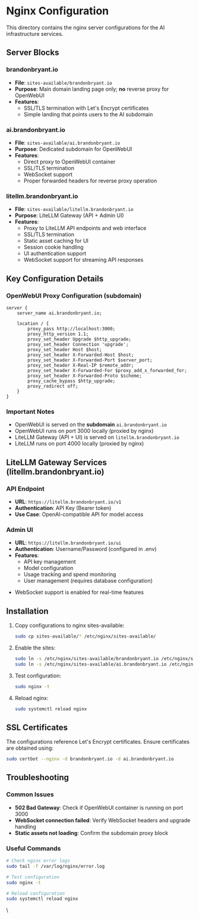 # Nginx Configuration

This directory contains the nginx server configurations for the AI infrastructure services.

## Server Blocks

### brandonbryant.io
- **File**: `sites-available/brandonbryant.io`
- **Purpose**: Main domain landing page only; **no** reverse proxy for OpenWebUI
- **Features**:
  - SSL/TLS termination with Let's Encrypt certificates
  - Simple landing that points users to the AI subdomain

### ai.brandonbryant.io  
- **File**: `sites-available/ai.brandonbryant.io`
- **Purpose**: Dedicated subdomain for OpenWebUI
- **Features**:
  - Direct proxy to OpenWebUI container
  - SSL/TLS termination
  - WebSocket support
  - Proper forwarded headers for reverse proxy operation

### litellm.brandonbryant.io
- **File**: `sites-available/litellm.brandonbryant.io`
- **Purpose**: LiteLLM Gateway (API + Admin UI)
- **Features**:
  - Proxy to LiteLLM API endpoints and web interface
  - SSL/TLS termination
  - Static asset caching for UI
  - Session cookie handling
  - UI authentication support
  - WebSocket support for streaming API responses

## Key Configuration Details

### OpenWebUI Proxy Configuration (subdomain)
```nginx
server {
    server_name ai.brandonbryant.io;

    location / {
        proxy_pass http://localhost:3000;
        proxy_http_version 1.1;
        proxy_set_header Upgrade $http_upgrade;
        proxy_set_header Connection 'upgrade';
        proxy_set_header Host $host;
        proxy_set_header X-Forwarded-Host $host;
        proxy_set_header X-Forwarded-Port $server_port;
        proxy_set_header X-Real-IP $remote_addr;
        proxy_set_header X-Forwarded-For $proxy_add_x_forwarded_for;
        proxy_set_header X-Forwarded-Proto $scheme;
        proxy_cache_bypass $http_upgrade;
        proxy_redirect off;
    }
}
````

### Important Notes

* OpenWebUI is served on the **subdomain** `ai.brandonbryant.io`
* OpenWebUI runs on port 3000 locally (proxied by nginx)
* LiteLLM Gateway (API + UI) is served on `litellm.brandonbryant.io`
* LiteLLM runs on port 4000 locally (proxied by nginx)

## LiteLLM Gateway Services (litellm.brandonbryant.io)

### API Endpoint
- **URL**: `https://litellm.brandonbryant.io/v1`
- **Authentication**: API Key (Bearer token)
- **Use Case**: OpenAI-compatible API for model access

### Admin UI
- **URL**: `https://litellm.brandonbryant.io/ui`
- **Authentication**: Username/Password (configured in .env)
- **Features**:
  - API key management
  - Model configuration
  - Usage tracking and spend monitoring
  - User management (requires database configuration)
* WebSocket support is enabled for real-time features

## Installation

1. Copy configurations to nginx sites-available:

   ```bash
   sudo cp sites-available/* /etc/nginx/sites-available/
   ```

2. Enable the sites:

   ```bash
   sudo ln -s /etc/nginx/sites-available/brandonbryant.io /etc/nginx/sites-enabled/
   sudo ln -s /etc/nginx/sites-available/ai.brandonbryant.io /etc/nginx/sites-enabled/
   ```

3. Test configuration:

   ```bash
   sudo nginx -t
   ```

4. Reload nginx:

   ```bash
   sudo systemctl reload nginx
   ```

## SSL Certificates

The configurations reference Let's Encrypt certificates. Ensure certificates are obtained using:

```bash
sudo certbot --nginx -d brandonbryant.io -d ai.brandonbryant.io
```

## Troubleshooting

### Common Issues

* **502 Bad Gateway**: Check if OpenWebUI container is running on port 3000
* **WebSocket connection failed**: Verify WebSocket headers and upgrade handling
* **Static assets not loading**: Confirm the subdomain proxy block

### Useful Commands

```bash
# Check nginx error logs
sudo tail -f /var/log/nginx/error.log

# Test configuration
sudo nginx -t

# Reload configuration
sudo systemctl reload nginx
```

\